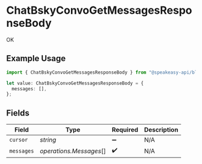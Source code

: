 # ChatBskyConvoGetMessagesResponseBody

OK

## Example Usage

```typescript
import { ChatBskyConvoGetMessagesResponseBody } from "@speakeasy-api/bluesky/models/operations";

let value: ChatBskyConvoGetMessagesResponseBody = {
  messages: [],
};
```

## Fields

| Field                   | Type                    | Required                | Description             |
| ----------------------- | ----------------------- | ----------------------- | ----------------------- |
| `cursor`                | *string*                | :heavy_minus_sign:      | N/A                     |
| `messages`              | *operations.Messages*[] | :heavy_check_mark:      | N/A                     |